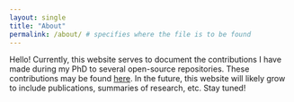 ```yaml
---
layout: single
title: "About"
permalink: /about/ # specifies where the file is to be found
---
```


Hello! Currently, this website serves to document the contributions I have made during my PhD to several open-source
repositories. These contributions may be found [here](contributions.md). In the future, this website will likely grow to include
publications, summaries of research, etc. Stay tuned!